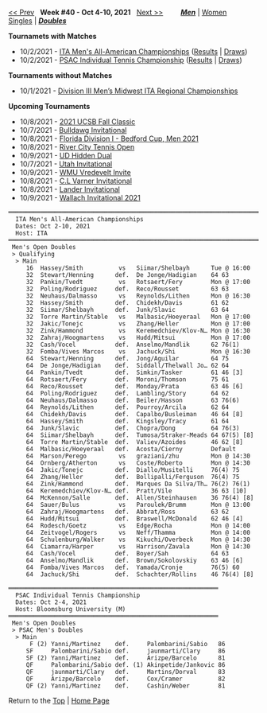 <a name="top"></a>[<< Prev](men_doubles_2139.md) &nbsp; **Week #40 - Oct 4-10, 2021** &nbsp; [Next >>](men_doubles_2141.md) &nbsp;&nbsp;&nbsp;&nbsp;&nbsp;&nbsp;&nbsp; [***Men***](./men_doubles_2140.md) &#124; [Women](./women_doubles_2140.md) &nbsp;&nbsp;&nbsp;&nbsp;&nbsp; [Singles](./men_singles_2140.md) &#124; [***Doubles***](./men_doubles_2140.md)

**Tournamets with Matches**  
- 10/2/2021 - [ITA Men's All-American Championships](#21-73796) ([Results](#21-73796) &#124; <a href="https://colleges.wearecollegetennis.com/competitions/ITA/Tournaments/Overview/F14A95AE-33AF-413D-8FA0-0C8183F39A17" target="_blank">Draws</a>)  
- 10/2/2021 - [PSAC Individual Tennis Championship](#21-08096) ([Results](#21-08096) &#124; <a href="https://colleges.wearecollegetennis.com/competitions/BloomsburgUniversityM/Tournaments/Overview/9C9FD25D-5DFE-447C-B77B-66779A3043D4" target="_blank">Draws</a>)  

**Tournaments without Matches**  
- 10/1/2021 - <a href="https://colleges.wearecollegetennis.com/competitions/GustavusAdolphusCollegeM/Tournaments/Overview/8519DA88-A1E9-4C79-AC19-40A1CE8D1E94" target="_blank">Division III Men’s Midwest ITA Regional Championships</a>  

**Upcoming Tournaments**  
- 10/8/2021 - <a href="https://colleges.wearecollegetennis.com/competitions/UniversityOfCaliforniaSantaBarbaraM/Tournaments/Overview/2F7EB019-9604-4C46-AB6B-C0D90CFA767C" target="_blank">2021 UCSB Fall Classic</a>  
- 10/7/2021 - <a href="https://colleges.wearecollegetennis.com/competitions/UniversityOfGeorgiaM/Tournaments/Overview/E852A032-B38E-4230-AF15-521B40661556" target="_blank">Bulldawg Invitational</a>  
- 10/8/2021 - <a href="https://colleges.wearecollegetennis.com/competitions/FloridaStateUniversityM/Tournaments/Overview/BC815F42-1280-4DE6-AA2C-70DAF99AF683" target="_blank">Florida Division I - Bedford Cup, Men 2021</a>  
- 10/8/2021 - <a href="https://colleges.wearecollegetennis.com/competitions/UniversityOfRichmondM/Tournaments/Overview/D32B75E1-66BD-4EC6-9C14-9016A5EFDDEB" target="_blank">River City Tennis Open</a>  
- 10/9/2021 - <a href="https://colleges.wearecollegetennis.com/competitions/UniversityOfDaytonM/Tournaments/Overview/23775795-B4D9-484F-A52D-CD5D37CB3702" target="_blank">UD Hidden Dual</a>  
- 10/7/2021 - <a href="https://colleges.wearecollegetennis.com/competitions/UniversityOfUtahM/Tournaments/Overview/AF39BA57-9E31-4A64-A7C6-A8EB964130E1" target="_blank">Utah Invitational</a>  
- 10/9/2021 - <a href="https://colleges.wearecollegetennis.com/competitions/WesternMichiganUniversityM/Tournaments/Overview/4E6EACD5-9D8F-4948-8186-71F8E68AFAB3" target="_blank">WMU Vredevelt Invite</a>  
- 10/8/2021 - <a href="https://colleges.wearecollegetennis.com/competitions/RollinsCollegeM/Tournaments/Overview/3CD48F05-0A53-43AA-90D0-6464D0615B24" target="_blank">C.L Varner Invitational</a>  
- 10/8/2021 - <a href="https://colleges.wearecollegetennis.com/competitions/LanderUniversityM/Tournaments/Overview/A9A160D2-0993-4E51-B0C1-9F42F24D9401" target="_blank">Lander Invitational</a>  
- 10/9/2021 - <a href="https://colleges.wearecollegetennis.com/competitions/BatesCollegeM/Tournaments/Overview/9A9631B7-DAC4-4372-8ABD-D57233DA7E4F" target="_blank">Wallach Invitational 2021</a>  

<a name="21-73796"></a>
~~~
═══════════════════════════════════════════════════════════════════════
  ITA Men's All-American Championships
  Dates: Oct 2-10, 2021
  Host: ITA
═══════════════════════════════════════════════════════════════════════
 Men's Open Doubles
 > Qualifying
  > Main
     16  Hassey/Smith          vs   Siimar/Shelbayh      Tue @ 16:00
     32  Stewart/Henning      def.  De Jonge/Hadigian    64 63
     32  Pankin/Tvedt          vs   Rotsaert/Fery        Mon @ 17:00
     32  Poling/Rodriguez     def.  Reco/Rousset         63 63
     32  Neuhaus/Dalmasso      vs   Reynolds/Lithen      Mon @ 16:30
     32  Hassey/Smith         def.  Chidekh/Davis        61 62
     32  Siimar/Shelbayh      def.  Junk/Slavic          63 64
     32  Torre Martin/Stable   vs   Malbasic/Hoeyeraal   Mon @ 17:00
     32  Jakic/Tonejc          vs   Zhang/Heller         Mon @ 17:00
     32  Zink/Hammond          vs   Keremedchiev/Klov-N… Mon @ 16:30
     32  Zahraj/Hoogmartens    vs   Hudd/Mitsui          Mon @ 17:00
     32  Cash/Vocel           def.  Anselmo/Mandlik      62 76(1)
     32  Fomba/Vives Marcos    vs   Jachuck/Shi          Mon @ 16:30
     64  Stewart/Henning      def.  Jong/Aguilar         64 75
     64  De Jonge/Hadigian    def.  Siddall/Thelwall Jo… 62 64
     64  Pankin/Tvedt         def.  Simkin/Tasker        61 46 [3]
     64  Rotsaert/Fery        def.  Moroni/Thomson       75 61
     64  Reco/Rousset         def.  Monday/Prata         63 46 [6]
     64  Poling/Rodriguez     def.  Lambling/Story       64 62
     64  Neuhaus/Dalmasso     def.  Beiler/Hasson        63 76(6)
     64  Reynolds/Lithen      def.  Pourroy/Arcila       62 64
     64  Chidekh/Davis        def.  Capalbo/Busleiman    46 64 [8]
     64  Hassey/Smith         def.  Kingsley/Tracy       61 64
     64  Junk/Slavic          def.  Chopra/Dong          64 76(3)
     64  Siimar/Shelbayh      def.  Tumosa/Straker-Meads 64 67(5) [8]
     64  Torre Martin/Stable  def.  Valiev/Azoides       46 62 [8]
     64  Malbasic/Hoeyeraal   def.  Acosta/Cierny        Default
     64  Marson/Perego         vs   graziani/zhu         Mon @ 14:30
     64  Ornberg/Atherton      vs   Coste/Roberto        Mon @ 14:30
     64  Jakic/Tonejc         def.  Diallo/Musitelli     76(4) 75
     64  Zhang/Heller         def.  Bollipalli/Ferguson  76(4) 75
     64  Zink/Hammond         def.  Marques Da Silva/Th… 76(2) 76(1)
     64  Keremedchiev/Klov-N… def.  Pratt/Vile           36 63 [10]
     64  McKennon/Salle       def.  Allen/Steinhausen    36 76(4) [8]
     64  Sauer/Bulus           vs   Paroulek/Brumm       Mon @ 13:00
     64  Zahraj/Hoogmartens   def.  Abbrat/Ross          63 62
     64  Hudd/Mitsui          def.  Braswell/McDonald    62 46 [4]
     64  Rodesch/Goetz         vs   Edge/Rocha           Mon @ 14:00
     64  Zeitvogel/Rogers      vs   Neff/Thamma          Mon @ 14:00
     64  Schulenburg/Walker    vs   Kikuchi/Overbeck     Mon @ 14:30
     64  Ciamarra/Harper       vs   Harrison/Zavala      Mon @ 14:30
     64  Cash/Vocel           def.  Boyer/Sah            64 63
     64  Anselmo/Mandlik      def.  Brown/Sokolovskiy    63 46 [6]
     64  Fomba/Vives Marcos   def.  Yamada/Cronje        76(5) 60
     64  Jachuck/Shi          def.  Schachter/Rollins    46 76(4) [8]
~~~

<a name="21-08096"></a>
~~~
═══════════════════════════════════════════════════════════
  PSAC Individual Tennis Championship
  Dates: Oct 2-4, 2021
  Host: Bloomsburg University (M)
═══════════════════════════════════════════════════════════
 Men's Open Doubles
 > PSAC Men's Doubles
  > Main
      F (2) Yanni/Martinez    def.     Palombarini/Sabio   86
     SF     Palombarini/Sabio def.     jaunmarti/Clary     86
     SF (2) Yanni/Martinez    def.     Arizpe/Barcelo      81
     QF     Palombarini/Sabio def. (1) Akinpetide/Jankovic 86
     QF     jaunmarti/Clary   def.     Martins/Dorval      83
     QF     Arizpe/Barcelo    def.     Cox/Cramer          82
     QF (2) Yanni/Martinez    def.     Cashin/Weber        81
~~~

Return to the [Top](./men_doubles_2140.md) &#124; [Home Page](../../index.md)
